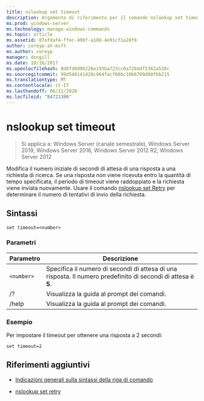 ```yaml
---
title: nslookup set timeout
description: Argomento di riferimento per il comando nslookup set timeout, che consente di modificare il numero iniziale di secondi di attesa di una risposta a una richiesta di ricerca.
ms.prod: windows-server
ms.technology: manage-windows-commands
ms.topic: article
ms.assetid: 07afdaf4-ffec-496f-a188-4e91cf1a28f8
author: coreyp-at-msft
ms.author: coreyp
manager: dongill
ms.date: 10/16/2017
ms.openlocfilehash: 0d8fd0d96226e193ba723cc0a726ddf5362a538c
ms.sourcegitcommit: 99d548141428c964facf666c10b6709d80fbb215
ms.translationtype: MT
ms.contentlocale: it-IT
ms.lasthandoff: 06/12/2020
ms.locfileid: "84721386"
---
```

# <a name="nslookup-set-timeout"></a>nslookup set timeout

> Si applica a: Windows Server (canale semestrale), Windows Server 2019, Windows Server 2016, Windows Server 2012 R2, Windows Server 2012

Modifica il numero iniziale di secondi di attesa di una risposta a una richiesta di ricerca. Se una risposta non viene ricevuta entro la quantità di tempo specificata, il periodo di timeout viene raddoppiato e la richiesta viene inviata nuovamente. Usare il comando [nslookup set Retry](nslookup-set-retry.md) per determinare il numero di tentativi di invio della richiesta.

## <a name="syntax"></a>Sintassi

```
set timeout=<number>
```

### <a name="parameters"></a>Parametri

| Parametro | Descrizione |
| ---------- | ---------- |
| `<number>` | Specifica il numero di secondi di attesa di una risposta. Il numero predefinito di secondi di attesa è **5**. |
| /? | Visualizza la guida al prompt dei comandi. |
| /help | Visualizza la guida al prompt dei comandi. |

### <a name="examples"></a>Esempio

Per impostare il timeout per ottenere una risposta a 2 secondi:

```
set timeout=2
```

## <a name="additional-references"></a>Riferimenti aggiuntivi

- [Indicazioni generali sulla sintassi della riga di comando](command-line-syntax-key.md)

- [nslookup set retry](nslookup-set-retry.md)
